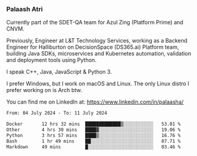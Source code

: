 ### Palaash Atri

Currently part of the SDET-QA team for Azul Zing (Platform Prime) and CNVM. 

Previously, Engineer at L&T Technology Services, working as a Backend Engineer for Halliburton on DecisionSpace (DS365.ai) Platform team, building Java SDKs, microservices and Kubernetes automation, validation and deployment tools using Python.

I speak C++, Java, JavaScript & Python 3.

I prefer Windows, but I work on macOS and Linux. The only Linux distro I prefer working on is Arch btw.

You can find me on LinkedIn at: https://www.linkedin.com/in/palaasha/

<!--START_SECTION:waka-->

```txt
From: 04 July 2024 - To: 11 July 2024

Docker       12 hrs 32 mins  █████████████▒░░░░░░░░░░░   53.01 %
Other        4 hrs 30 mins   ████▓░░░░░░░░░░░░░░░░░░░░   19.06 %
Python       3 hrs 57 mins   ████▒░░░░░░░░░░░░░░░░░░░░   16.76 %
Bash         1 hr 49 mins    ██░░░░░░░░░░░░░░░░░░░░░░░   07.71 %
Markdown     49 mins         █░░░░░░░░░░░░░░░░░░░░░░░░   03.46 %
```

<!--END_SECTION:waka-->
